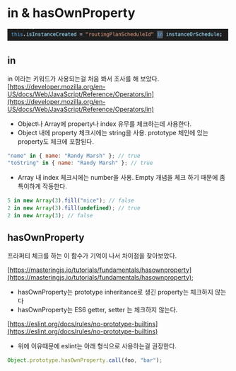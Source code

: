# in & hasOwnProperty

<img src="./1.png" alt="example-code" style="width:500px;"/>

## in

in 이라는 키워드가 사용되는걸 처음 봐서 조사를 해 보았다.  
[https://developer.mozilla.org/en-US/docs/Web/JavaScript/Reference/Operators/in](https://developer.mozilla.org/en-US/docs/Web/JavaScript/Reference/Operators/in)

- Object나 Array에 property나 index 유무를 체크하는데 사용한다.
- Object 내에 property 체크시에는 string을 사용. prototype 체인에 있는 property도 체크에 포함된다.

```js
"name" in { name: "Randy Marsh" }; // true
"toString" in { name: "Randy Marsh" }; // true
```

- Array 내 index 체크시에는 number을 사용. Empty 개념을 체크 하기 때문에 좀 특이하게 작동한다.

```js
5 in new Array(3).fill("nice"); // false
2 in new Array(3).fill(undefined); // true
2 in new Array(3); // false
```

## hasOwnProperty

프라퍼티 체크를 하는 이 함수가 기억이 나서 차이점을 찾아보았다.

[https://masteringjs.io/tutorials/fundamentals/hasownproperty](https://masteringjs.io/tutorials/fundamentals/hasownproperty);

- hasOwnProperty는 prototype inheritance로 생긴 property는 체크하지 않는다
- hasOwnProperty는 ES6 getter, setter 는 체크하지 않는다.

[https://eslint.org/docs/rules/no-prototype-builtins](https://eslint.org/docs/rules/no-prototype-builtins)

- 위에 이유때문에 eslint는 아래 형식으로 사용하는걸 권장한다.

```js
Object.prototype.hasOwnProperty.call(foo, "bar");
```
